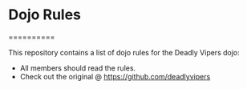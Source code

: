 # Dojo Rules
==========

This repository contains a list of dojo rules for the Deadly Vipers dojo:
* All members should read the rules.
* Check out the original @ https://github.com/deadlyvipers

